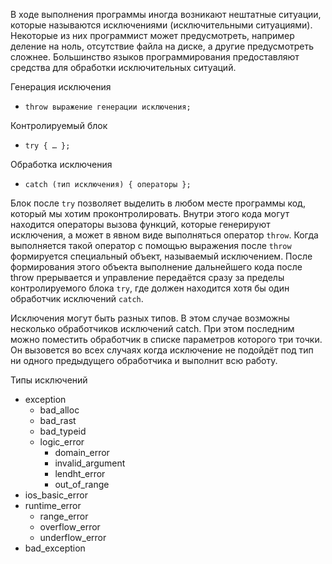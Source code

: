 В ходе выполнения программы иногда возникают нештатные ситуации, которые называются исключениями (исключительными ситуациями). Некоторые из них программист может предусмотреть, например деление на ноль, отсутствие файла на диске, а другие предусмотреть сложнее. Большинство языков программирования предоставляют средства для обработки исключительных ситуаций.

Генерация исключения
- `throw выражение генерации исключения;`

Контролируемый блок
- `try { … };`

Обработка исключения
- `catch (тип исключения) { операторы };`

Блок после `try` позволяет выделить в любом месте программы код, который мы хотим проконтролировать. Внутри этого кода могут находится операторы вызова функций, которые генерируют исключения, а может в явном виде выполняться оператор `throw`. Когда выполняется такой оператор с помощью выражения после `throw` формируется специальный объект, называемый исключением. После формирования этого объекта выполнение дальнейшего кода после throw прерывается и управление передаётся сразу за пределы контролируемого блока `try`, где должен находится хотя бы один обработчик исключений `catch`.

Исключения могут быть разных типов. В этом случае возможны несколько обработчиков исключений catch. При этом последним можно поместить обработчик в списке параметров которого три точки. Он вызовется во всех случаях когда исключение не подойдёт под тип ни одного предыдущего обработчика и выполнит всю работу.

Типы исключений
- exception
	- bad_alloc
	- bad_rast
	- bad_typeid
	- logic_error
		- domain_error
		- invalid_argument
		- lendht_error
		- out_of_range
- ios_basic_error
- runtime_error
	- range_error
	- overflow_error
	- underflow_error
- bad_exception